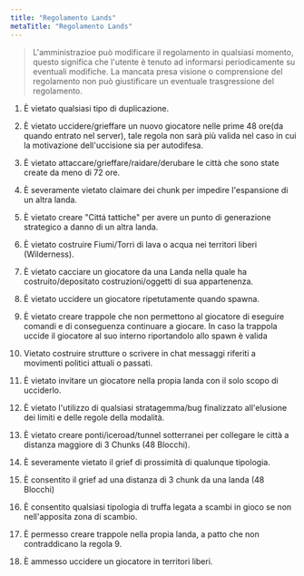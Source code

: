 ```yaml
---
title: "Regolamento Lands"
metaTitle: "Regolamento Lands"
---
```

> L'amministrazioe può modificare il regolamento in qualsiasi momento, questo significa che l'utente è tenuto ad informarsi periodicamente su eventuali modifiche. La mancata presa visione o comprensione del regolamento non può giustificare un eventuale trasgressione del regolamento.

1) È vietato qualsiasi tipo di duplicazione.

2) È vietato uccidere/grieffare un nuovo giocatore nelle prime 48 ore(da quando entrato nel server), tale regola non sarà più valida nel caso in cui la motivazione dell'uccisione sia per autodifesa.

3) È vietato attaccare/grieffare/raidare/derubare le città che sono state create da meno di 72 ore.

4) È severamente vietato claimare dei chunk per impedire l'espansione di un altra landa.

5) È vietato creare "Cittá tattiche" per avere un punto di generazione strategico a danno di un altra landa.

6) È vietato costruire Fiumi/Torri di lava o acqua nei territori liberi (Wilderness).

7) È vietato cacciare un giocatore da una Landa nella quale ha costruito/depositato costruzioni/oggetti di sua appartenenza.

8) È vietato uccidere un giocatore ripetutamente quando spawna.

9) È vietato creare trappole che non permettono al giocatore di eseguire comandi e di conseguenza continuare a giocare. In caso la trappola uccide il giocatore al suo interno riportandolo allo spawn è valida

10) Vietato costruire strutture o scrivere in chat messaggi riferiti a movimenti politici attuali o passati.

11) È vietato invitare un giocatore nella propia landa con il solo scopo di ucciderlo.

12) È vietato l'utilizzo di qualsiasi stratagemma/bug finalizzato all'elusione dei limiti e delle regole della modalità.

13) È vietato creare ponti/iceroad/tunnel sotterranei per collegare le città a distanza maggiore di 3 Chunks (48 Blocchi).

14) È severamente vietato il grief di prossimità di qualunque tipologia. 

15) È consentito il grief ad una distanza di 3 chunk da una landa (48 Blocchi)

15) È consentito qualsiasi tipologia di truffa legata a scambi in gioco se non nell'apposita zona di scambio.

16) È permesso creare trappole nella propia landa, a patto che non contraddicano la regola 9.

17) È ammesso uccidere un giocatore in territori liberi.
